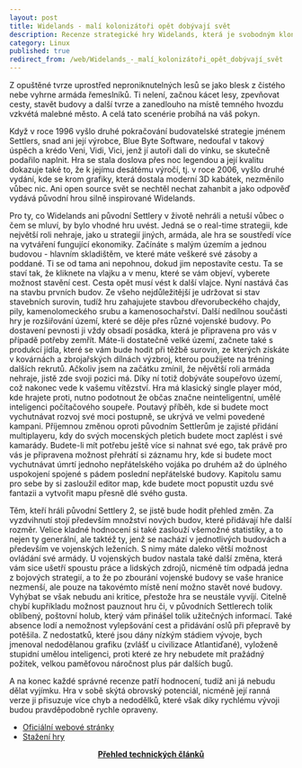 ```yaml
---
layout: post
title: Widelands - malí kolonizátoři opět dobývají svět
description: Recenze strategické hry Widelands, která je svobodným klonem legendárních Settlers II.
category: Linux
published: true
redirect_from: /web/Widelands_-_malí_kolonizátoři_opět_dobývají_svět
---
```


Z opuštěné tvrze uprostřed neproniknutelných lesů se jako blesk z čistého nebe vyhrne armáda řemeslníků. Ti nelení, začnou kácet lesy, zpevňovat cesty, stavět budovy a další tvrze a zanedlouho na místě temného hvozdu vzkvétá malebné město. A celá tato scenérie probíhá na váš pokyn.

Když v roce 1996 vyšlo druhé pokračování budovatelské strategie jménem Settlers, snad ani její výrobce, Blue Byte Software, nedoufal v takový úspěch a krédo Veni, Vidi, Vici, jenž jí autoři dali do vínku, se skutečně podařilo naplnit. Hra se stala doslova přes noc legendou a její kvalitu dokazuje také to, že k jejímu desátému výročí, tj. v roce 2006, vyšlo druhé vydání, kde se krom grafiky, která dostala moderní 3D kabátek, nezměnilo vůbec nic. Ani open source svět se nechtěl nechat zahanbit a jako odpověď vydává původní hrou silně inspirované Widelands.

Pro ty, co Widelands ani původní Settlery v životě nehráli a netuší vůbec o čem se mluví, by bylo vhodné hru uvést. Jedná se o real-time strategii, kde největší roli nehraje, jako u strategií jiných, armáda, ale hra se soustředí více na vytváření fungující ekonomiky. Začínáte s malým územím a jednou budovou - hlavním skladištěm, ve které máte veškeré své zásoby a poddané. Ti se od tama ani nepohnou, dokud jim nepostavíte cestu. Ta se staví tak, že kliknete na vlajku a v menu, které se vám objeví, vyberete možnost stavění cest. Cesta opět musí vést k další vlajce. Nyní nastává čas na stavbu prvních budov. Ze všeho nejdůležitější je udržovat si stav stavebních surovin, tudíž hru zahajujete stavbou dřevorubeckého chajdy, pily, kamenolomeckého srubu a kamenosochařství. Další nedílnou součásti hry je rozšiřování území, které se děje přes různé vojenské budovy. Po dostavení pevnosti ji vždy obsadí posádka, která je připravena pro vás v případě potřeby zemřít. Máte-li dostatečně velké území, začnete také s produkcí jídla, které se vám bude hodit při těžbě surovin, ze kterých získáte v kovárnách a zbrojařských dílnách výzbroj, kterou použijete na tréning dalších rekrutů. Ačkoliv jsem na začátku zmínil, že nějvětší roli armáda nehraje, jistě zde svoji pozici má. Díky ní totiž dobýváte soupeřovo území, což nakonec vede k vašemu vítězství. Hra má klasický single player mód, kde hrajete proti, nutno podotnout že občas značne neinteligentní, umělé inteligenci počítačového soupeře. Poutavý příběh, kde si budete moct vychutnávat rozvoj své moci postupně, se ukrývá ve velmi povedené kampani. Příjemnou změnou oproti původním Settlerům je zajisté přidání multiplayeru, kdy do svých mocenských pletich budete moct zaplést i své kamarády. Budete-li mít potřebu ještě více si nahnat své ego, tak právě pro vás je připravena možnost přehrátí si záznamu hry, kde si budete moct vychutnávat úmrtí jednoho nepřátelského vojáka po druhém až do úplného uspokojení spojené s pádem poslední nepřátelské budovy. Kapitolu samu pro sebe by si zasloužil editor map, kde budete moct popustit uzdu své fantazii a vytvořit mapu přesně dlé svého gusta.

Těm, kteří hráli původní Settlery 2, se jistě bude hodit přehled změn. Za vyzdvihnutí stojí především množství nových budov, které přidávají hře další rozměr. Velice kladné hodnocení si také zaslouží všemožné statistiky, a to nejen ty generální, ale taktéž ty, jenž se nachází v jednotlivých budovách a především ve vojenských leženích. S nimy máte daleko větší možnost ovládání své armády. U vojenských budov nastala také další změna, která vám sice ušetří spoustu práce a lidských zdrojů, nicméně tím odpadá jedna z bojových strategií, a to že po zbourání vojenské budovy se vaše hranice nezmenší, ale pouze na takovémto místě není možno stavět nové budovy. Vyhýbat se však nebudu ani kritice, přestože hra se neustále vyvíjí. Citelně chybí kupříkladu možnost pauznout hru či, v původních Settlerech tolik oblíbený, poštovní holub, který vám přinášel tolik užitečných informací. Také absence lodí a nemožnost vylepšování cest a přidávání oslů při přepravě by potěšila. Z nedostatků, které jsou dány nízkým stádiem vývoje, bych jmenoval nedodělanou grafiku (zvlášť u civilizace Atlantiďané), vyloženě stupidní umělou inteligenci, proti které ze hry nebudete mít pražádný požitek, velkou paměťovou náročnost plus pár dalších bugů.

A na konec každé správné recenze patří hodnocení, tudíž ani já nebudu dělat vyjímku. Hra v sobě skýtá obrovský potenciál, nicméně její ranná verze ji přisuzuje více chyb a nedodělků, které však díky rychlému vývoji budou pravděpodobně rychle opraveny.

* [Oficiální webové stránky](https://www.widelands.org/)
* [Stažení hry](https://www.widelands.org/wiki/Download/)

<center><b><a href="../">Přehled technických článků</a></b></center>
